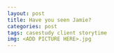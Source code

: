```yaml
---
layout: post
title: Have you seen Jamie?
categories: post
tags: casestudy client storytime
img: <ADD PICTURE HERE>.jpg
---
```



<!--more-->

